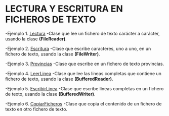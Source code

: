 # LECTURA Y ESCRITURA EN FICHEROS DE TEXTO

-Ejemplo 1. [Lectura](https://github.com/Jorgechue10/AccesoDatos/blob/master/Unidad_01_Ficheros/P03_LecturaEscritura/EJ_1_Lectura.java)
-Clase que lee un fichero de texto carácter a carácter, usando la clase **(FileReader)**.

-Ejemplo 2. [Escritura](https://github.com/Jorgechue10/AccesoDatos/blob/master/Unidad_01_Ficheros/P03_LecturaEscritura/EJ_2_Escritura.java)
-Clase que escribe caracteres, uno a uno, en un fichero de texto, usando la clase **(FileWriter)**.

-Ejemplo 3. [Provincias](https://github.com/Jorgechue10/AccesoDatos/blob/master/Unidad_01_Ficheros/P03_LecturaEscritura/EJ_3_Provincias.java)
-Clase que escribe en un fichero de texto provincias.

-Ejemplo 4. [LeerLinea](https://github.com/Jorgechue10/AccesoDatos/blob/master/Unidad_01_Ficheros/P03_LecturaEscritura/EJ_4_LeerLinea.java)
-Clase que lee las líneas completas que contiene un fichero de texto, usando la clase **(BufferedReader)**. 

-Ejemplo 5. [EscribirLinea](https://github.com/Jorgechue10/AccesoDatos/blob/master/Unidad_01_Ficheros/P03_LecturaEscritura/EJ_5_EscribirLinea.java)
-Clase que escribe líneas completas en un fichero de texto, usando la clase **(BufferedWriter)**. 

-Ejemplo 6. [CopiarFicheros](https://github.com/Jorgechue10/AccesoDatos/blob/master/Unidad_01_Ficheros/P03_LecturaEscritura/EJ_6_CopiarFicheros.java)
-Clase que copia el contenido de un fichero de texto en otro fichero de texto.